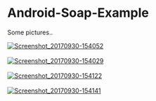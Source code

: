 # Android-Soap-Example

Some pictures..

<a href="http://postimg.org/image/69y5z56kb/" target="_blank"><img src="https://s25.postimg.org/45dsy24xr/Screenshot_20170930-154052.png" alt="Screenshot_20170930-154052"/></a><br/><br/>
<a href="http://postimg.org/image/x7s30v423/" target="_blank"><img src="https://s25.postimg.org/b8lodnn7z/Screenshot_20170930-154029.png" alt="Screenshot_20170930-154029"/></a><br/><br/>
<a href="http://postimg.org/image/57nzgmawb/" target="_blank"><img src="https://s25.postimg.org/fuhsm1j1r/Screenshot_20170930-154122.png" alt="Screenshot_20170930-154122"/></a><br/><br/>
<a href="http://postimg.org/image/9tk3oz457/" target="_blank"><img src="https://s25.postimg.org/aj2w1c4ov/Screenshot_20170930-154141.png" alt="Screenshot_20170930-154141"/></a><br/><br/>
